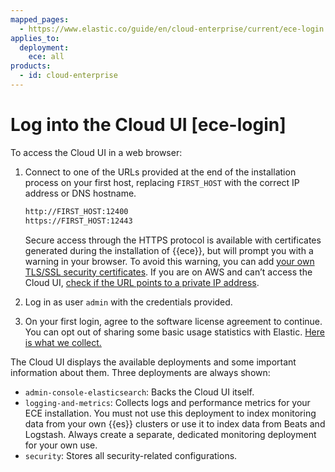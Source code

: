 ```yaml
---
mapped_pages:
  - https://www.elastic.co/guide/en/cloud-enterprise/current/ece-login.html
applies_to:
  deployment:
    ece: all
products:
  - id: cloud-enterprise
---
```


# Log into the Cloud UI [ece-login]

To access the Cloud UI in a web browser:

1. Connect to one of the URLs provided at the end of the installation process on your first host, replacing `FIRST_HOST` with the correct IP address or DNS hostname.

    ```sh
    http://FIRST_HOST:12400
    https://FIRST_HOST:12443
    ```

    Secure access through the HTTPS protocol is available with certificates generated during the installation of {{ece}}, but will prompt you with a warning in your browser. To avoid this warning, you can add [your own TLS/SSL security certificates](../../security/secure-your-elastic-cloud-enterprise-installation/manage-security-certificates.md). If you are on AWS and can’t access the Cloud UI, [check if the URL points to a private IP address](../../../troubleshoot/deployments/cloud-enterprise/common-issues.md#ece-aws-private-ip).

2. Log in as user `admin` with the credentials provided.
3. On your first login, agree to the software license agreement to continue. You can opt out of sharing some basic usage statistics with Elastic. [Here is what we collect.](statistics-collected-by-cloud-enterprise.md)

The Cloud UI displays the available deployments and some important information about them. Three deployments are always shown:

* `admin-console-elasticsearch`: Backs the Cloud UI itself.
* `logging-and-metrics`: Collects logs and performance metrics for your ECE installation. You must not use this deployment to index monitoring data from your own {{es}} clusters or use it to index data from Beats and Logstash. Always create a separate, dedicated monitoring deployment for your own use.
* `security`: Stores all security-related configurations.

